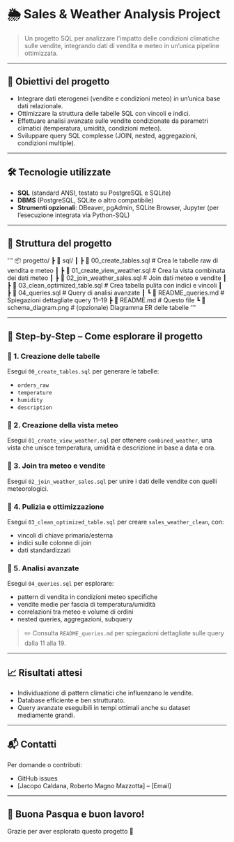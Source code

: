 # 🌦️ Sales & Weather Analysis Project

> Un progetto SQL per analizzare l'impatto delle condizioni climatiche sulle vendite, integrando dati di vendita e meteo in un’unica pipeline ottimizzata.

---

## 📌 Obiettivi del progetto

- Integrare dati eterogenei (vendite e condizioni meteo) in un’unica base dati relazionale.
- Ottimizzare la struttura delle tabelle SQL con vincoli e indici.
- Effettuare analisi avanzate sulle vendite condizionate da parametri climatici (temperatura, umidità, condizioni meteo).
- Sviluppare query SQL complesse (JOIN, nested, aggregazioni, condizioni multiple).

---

## 🛠️ Tecnologie utilizzate

- **SQL** (standard ANSI, testato su PostgreSQL e SQLite)
- **DBMS** (PostgreSQL, SQLite o altro compatibile)
- **Strumenti opzionali**: DBeaver, pgAdmin, SQLite Browser, Jupyter (per l’esecuzione integrata via Python-SQL)

---

## 📁 Struttura del progetto

''' 📦 progetto/
┣ 📂 sql/
┃ ┣ 📜 00_create_tables.sql         # Crea le tabelle raw di vendita e meteo
┃ ┣ 📜 01_create_view_weather.sql   # Crea la vista combinata dei dati meteo
┃ ┣ 📜 02_join_weather_sales.sql    # Join dati meteo e vendite
┃ ┣ 📜 03_clean_optimized_table.sql # Crea tabella pulita con indici e vincoli
┃ ┣ 📜 04_queries.sql               # Query di analisi avanzate
┃ ┗ 📜 README_queries.md            # Spiegazioni dettagliate query 11–19
┣ 📜 README.md                      # Questo file
┗ 📜 schema_diagram.png             # (opzionale) Diagramma ER delle tabelle '''


---

## 🧭 Step-by-Step – Come esplorare il progetto

### 🔹 1. **Creazione delle tabelle**
Esegui `00_create_tables.sql` per generare le tabelle:
- `orders_raw`
- `temperature`
- `humidity`
- `description`

### 🔹 2. **Creazione della vista meteo**
Esegui `01_create_view_weather.sql` per ottenere `combined_weather`, una vista che unisce temperatura, umidità e descrizione in base a data e ora.

### 🔹 3. **Join tra meteo e vendite**
Esegui `02_join_weather_sales.sql` per unire i dati delle vendite con quelli meteorologici.

### 🔹 4. **Pulizia e ottimizzazione**
Esegui `03_clean_optimized_table.sql` per creare `sales_weather_clean`, con:
- vincoli di chiave primaria/esterna
- indici sulle colonne di join
- dati standardizzati

### 🔹 5. **Analisi avanzate**
Esegui `04_queries.sql` per esplorare:
- pattern di vendita in condizioni meteo specifiche
- vendite medie per fascia di temperatura/umidità
- correlazioni tra meteo e volume di ordini
- nested queries, aggregazioni, subquery

> ✏️ Consulta `README_queries.md` per spiegazioni dettagliate sulle query dalla 11 alla 19.

---

## 📈 Risultati attesi

- Individuazione di pattern climatici che influenzano le vendite.
- Database efficiente e ben strutturato.
- Query avanzate eseguibili in tempi ottimali anche su dataset mediamente grandi.

---

## 📬 Contatti

Per domande o contributi:
- GitHub issues
- [Jacopo Caldana, Roberto Magno Mazzotta] – [Email]

---

## 🐣 Buona Pasqua e buon lavoro!  
Grazie per aver esplorato questo progetto 🌱
